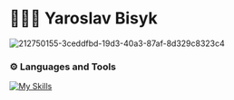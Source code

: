# 🧑🏻‍💻 Yaroslav Bisyk
![212750155-3ceddfbd-19d3-40a3-87af-8d329c8323c4](https://github.com/user-attachments/assets/f771302d-d4dc-4d1e-85c3-2b12a002b2cb)
### ⚙️ Languages and Tools

[![My Skills](https://skillicons.dev/icons?i=py,js,ts,vue,nuxtjs,pinia,react,nextjs,redux,nodejs,express,prisma,mongodb,mysql,postgres,html,css,sass,tailwind,bootstrap,styledcomponents,docker,vite,npm,git,vscode,figma	)](https://skillicons.dev)
